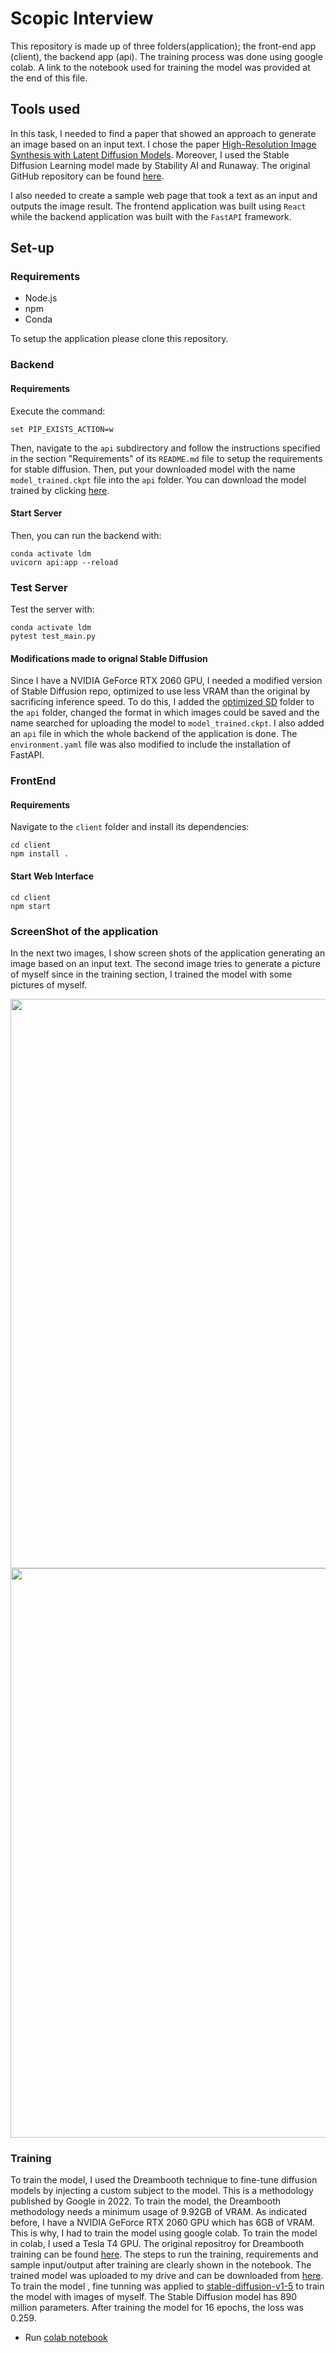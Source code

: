 # Scopic Interview

This repository is made up of three folders(application); the front-end app (client), the backend app (api). The training process was done using google colab. A link to the notebook used for training the model was provided at the end of this file.

## Tools used

In this task, I needed to find a paper that showed an approach to generate an image based on an input text. I chose the paper [High-Resolution Image Synthesis with Latent Diffusion Models](https://arxiv.org/abs/2112.10752). Moreover, I used the Stable Diffusion Learning model made by Stability AI and Runaway. The original GitHub repository can be found [here](https://github.com/CompVis/stable-diffusion).

I also needed to create a sample web page that took a text as an input and outputs the image result. The frontend application was built using `React` while the backend application was built with the `FastAPI` framework. 


## Set-up

### Requirements
* Node.js
* npm
* Conda

To setup the application please clone this repository.

### Backend

#### Requirements
Execute the command:

    set PIP_EXISTS_ACTION=w
    
Then, navigate to the `api` subdirectory and follow the instructions specified in the section "Requirements" of its `README.md` file to setup the requirements for stable diffusion. Then, put your downloaded model with the name `model_trained.ckpt` file into the `api` folder. You can download the model trained by clicking [here](https://drive.google.com/file/d/1Tw_G7rTGw3I8aRwX-v0V-cqfwmzlee84/view?usp=sharing).

#### Start Server

Then, you can run the backend with:
    
    conda activate ldm
    uvicorn api:app --reload
    
### Test Server

Test the server with:
    
    conda activate ldm
    pytest test_main.py

#### Modifications made to orignal Stable Diffusion

Since I have a NVIDIA GeForce RTX 2060 GPU, I needed a modified version of Stable Diffusion repo, optimized to use less VRAM than the original by sacrificing inference speed. To do this, I added the [optimized SD](https://github.com/basujindal/stable-diffusion/tree/main/optimizedSD) folder to the `api` folder, changed the format in which images could be saved and the name searched for uploading the model to `model_trained.ckpt`. I also added an `api` file in which the whole backend of the application is done. The `environment.yaml` file was also modified to include the installation of FastAPI.

### FrontEnd

#### Requirements
Navigate to the `client` folder and install its dependencies:
    
    cd client
    npm install .

#### Start Web Interface

    cd client
    npm start

### ScreenShot of the application

In the next two images, I show screen shots of the application generating an image based on an input text. The second image tries to generate a picture of myself since in the training section, I trained the model with some pictures of myself. 

<img src="https://drive.google.com/uc?export=view&id=1JNg5J-ScoCl-2BBCretX2HD_9MeadyJX" width="675" height="911">

<img src="https://drive.google.com/uc?export=view&id=1tihMG4xc1nai5UloUcRWEvxh3p9hr0YR" width="675" height="911">

### Training 

To train the model, I used the Dreambooth technique to fine-tune diffusion models by injecting a custom subject to the model. This is a methodology published by Google in 2022. To train the model, the Dreambooth methodology needs a minimum usage of 9.92GB of VRAM. As indicated before, I have a NVIDIA GeForce RTX 2060 GPU which has 6GB of VRAM. This is why, I had to train the model using google colab. To train the model in colab, I used a Tesla T4 GPU. The original repositroy for Dreambooth training can be found [here](https://github.com/ShivamShrirao/diffusers/tree/main/examples/dreambooth). The steps to run the training, requirements and sample input/output after training are clearly shown in the notebook. The trained model was uploaded to my drive and can be downloaded from [here](https://drive.google.com/file/d/1Tw_G7rTGw3I8aRwX-v0V-cqfwmzlee84/view?usp=sharing). To train the model , fine tunning was applied to [stable-diffusion-v1-5](https://huggingface.co/runwayml/stable-diffusion-v1-5) to train the model with images of myself. The Stable Diffusion model has 890 million parameters. After training the model for 16 epochs, the loss was 0.259.

- Run [colab notebook](https://colab.research.google.com/drive/15RoZt_6Mo0NFB1QWQ5yLu-dev-axj8eY#scrollTo=K6xoHWSsbcS3)
